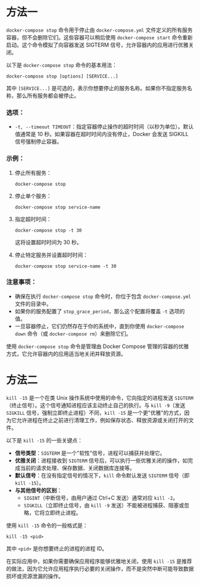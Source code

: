 # 方法一

`docker-compose stop` 命令用于停止由 `docker-compose.yml` 文件定义的所有服务容器，但不会删除它们。这些容器可以稍后使用 `docker-compose start` 命令重新启动。这个命令模拟了向容器发送 SIGTERM 信号，允许容器内的应用进行优雅关闭。

以下是 `docker-compose stop` 命令的基本用法：

```shell
docker-compose stop [options] [SERVICE...]
```

其中 `[SERVICE...]` 是可选的，表示你想要停止的服务名称。如果你不指定服务名称，那么所有服务都会被停止。

### 选项：

- `-t, --timeout TIMEOUT`：指定容器停止操作的超时时间（以秒为单位）。默认值通常是 10 秒。如果容器在超时时间内没有停止，Docker 会发送 SIGKILL 信号强制停止容器。

### 示例：

1. 停止所有服务：

   ```shell
   docker-compose stop
   ```

2. 停止单个服务：

   ```shell
   docker-compose stop service-name
   ```

3. 指定超时时间：

   ```shell
   docker-compose stop -t 30
   ```

   这将设置超时时间为 30 秒。

4. 停止特定服务并设置超时时间：

   ```shell
   docker-compose stop service-name -t 30
   ```

### 注意事项：

- 确保在执行 `docker-compose stop` 命令时，你位于包含 `docker-compose.yml` 文件的目录中。
- 如果你的服务配置了 `stop_grace_period`，那么这个配置将覆盖 `-t` 选项的值。
- 一旦容器停止，它们仍然存在于你的系统中，直到你使用 `docker-compose down` 命令（或 `docker-compose rm`）来删除它们。

使用 `docker-compose stop` 命令是管理由 Docker Compose 管理的容器的优雅方式，它允许容器内的应用适当地关闭并释放资源。

# 方法二

`kill -15` 是一个在类 Unix 操作系统中使用的命令，它向指定的进程发送 `SIGTERM`（终止信号）。这个信号通知进程应该主动终止自己的执行。与 `kill -9`（发送 `SIGKILL` 信号，强制立即终止进程）不同，`kill -15` 是一个更"优雅"的方式，因为它允许进程在终止之前进行清理工作，例如保存状态、释放资源或关闭打开的文件。

以下是 `kill -15` 的一些关键点：

- **信号类型**：`SIGTERM` 是一个"软性"信号，进程可以捕获并处理它。
- **优雅关闭**：进程接收到 `SIGTERM` 信号后，可以执行一些优雅关闭的操作，如完成当前的请求处理、保存数据、关闭数据库连接等。
- **默认信号**：在没有指定信号的情况下，`kill` 命令默认发送 `SIGTERM` 信号（即 `kill -15`）。
- **与其他信号的区别**：
  - `SIGINT`（中断信号，由用户通过 Ctrl+C 发送）通常对应 `kill -2`。
  - `SIGKILL`（立即终止信号，由 `kill -9` 发送）不能被进程捕获、阻塞或忽略，它将立即终止进程。

使用 `kill -15` 命令的一般格式是：
```shell
kill -15 <pid>
```
其中 `<pid>` 是你想要终止的进程的进程 ID。

在实际应用中，如果你需要确保应用程序能够优雅地关闭，使用 `kill -15` 是推荐的做法，因为它允许应用程序执行必要的关闭操作，而不是突然中断可能导致数据损坏或资源泄漏的操作。